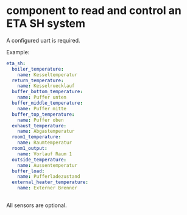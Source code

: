 # component to read and control an ETA SH system

A configured uart is required.

Example:
```yaml
eta_sh:
  boiler_temperature:
    name: Kesseltemperatur
  return_temperature:
    name: Kesselruecklauf
  buffer_bottom_temperature:
    name: Puffer unten
  buffer_middle_temperature:
    name: Puffer mitte
  buffer_top_temperature:
    name: Puffer oben
  exhaust_temperature:
    name: Abgastemperatur
  room1_temperature:
    name: Raumtemperatur
  room1_output:
    name: Vorlauf Raum 1
  outside_temperature:
    name: Aussentemperatur
  buffer_load:
    name: Pufferladezustand
  external_heater_temperature:
    name: Externer Brenner
  
```

All sensors are optional.

